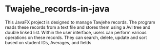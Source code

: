 # Twajehe_records-in-java
This JavaFX project is designed to manage Tawjehe records. The program reads these records from a text file and stores them using a Avl tree and double linked list. Within the user interface, users can perform various operations on these records. They can search, delete, update and sort based on student IDs, Averages, and fields
